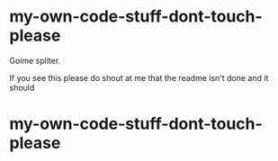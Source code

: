 # my-own-code-stuff-dont-touch-please
Goime spliter.

If you see this please do shout at me that the readme isn't done and it should
# my-own-code-stuff-dont-touch-please

